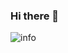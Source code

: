 ### Hi there 👋

![info](https://github-readme-stats.vercel.app/api?username=ThatcherChen&show_icons=true&count_private=true&hide=prs&theme=radical)
